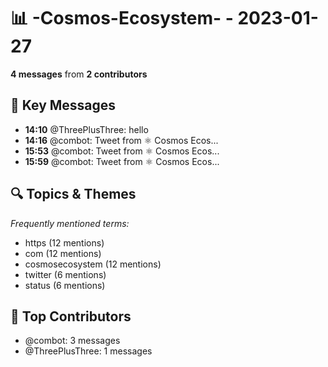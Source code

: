 # 📊 -Cosmos-Ecosystem- - 2023-01-27
**4 messages** from **2 contributors**

## 💬 Key Messages
- **14:10** @ThreePlusThree: hello
- **14:16** @combot: [‌‌‌‌‎⁠](https://twitter.com/CosmosEcosystem/status/1618976299065966592)Tweet from ⚛️ Cosmos Ecos...
- **15:53** @combot: [‌‌‌‌‎⁠](https://twitter.com/CosmosEcosystem/status/1619000640193310720)Tweet from ⚛️ Cosmos Ecos...
- **15:59** @combot: [‌‌‌‌‎⁠](https://twitter.com/CosmosEcosystem/status/1619002147231907840)Tweet from ⚛️ Cosmos Ecos...

## 🔍 Topics & Themes
*Frequently mentioned terms:*
- https (12 mentions)
- com (12 mentions)
- cosmosecosystem (12 mentions)
- twitter (6 mentions)
- status (6 mentions)

## 👥 Top Contributors
- @combot: 3 messages
- @ThreePlusThree: 1 messages